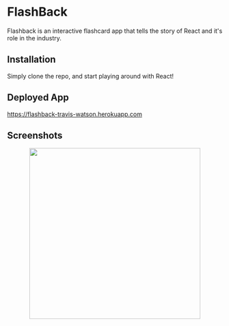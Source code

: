 # FlashBack

Flashback is an interactive flashcard app that tells the story of React and it's role in the industry.

## Installation

Simply clone the repo, and start playing around with React!

## Deployed App

https://flashback-travis-watson.herokuapp.com

## Screenshots

<div align="center">
    <img src="https://i.postimg.cc/Wb1Qg7Z3/flashback1.png" width="400px"</img>
</div>
